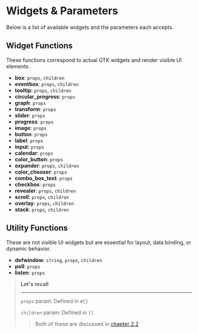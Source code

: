 # Widgets & Parameters

Below is a list of available widgets and the parameters each accepts.

## Widget Functions

These functions correspond to actual GTK widgets and render visible UI elements.

- **box**: `props`, `children`
- **eventbox**: `props`, `children`
- **tooltip**: `props`, `children`
- **circular_progress**: `props`
- **graph**: `props`
- **transform**: `props`
- **slider**: `props`
- **progress**: `props`
- **image**: `props`
- **button**: `props`
- **label**: `props`
- **input**: `props`
- **calendar**: `props`
- **color_button**: `props`
- **expander**: `props`, `children`
- **color_chooser**: `props`
- **combo_box_text**: `props`
- **checkbox**: `props`
- **revealer**: `props`, `children`
- **scroll**: `props`, `children`
- **overlay**: `props`, `children`
- **stack**: `props`, `children`

## Utility Functions

These are not visible UI widgets but are essential for layout, data binding, or dynamic behavior.

- **defwindow**: `string`, `props`, `children`
- **poll**: `props`
- **listen**: `props`

> **Let's recall**
>
> ---
>
> `props` param: Defined in `#{}`
>
> `children` param: Defined in `[]`
>
> > Both of these are discussed in [chapter 2.2](/docs/config_and_syntax/config_fundamentals.md)
